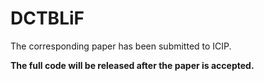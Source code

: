 # DCTBLiF
The corresponding paper has been submitted to ICIP.

**The full code will be released after the paper is accepted.**
